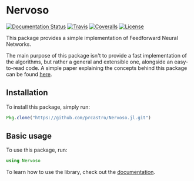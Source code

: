 # Nervoso

[![Documentation Status](https://img.shields.io/badge/docs-latest-brightgreen.svg?style=flat-square)](http://neuralnetslitejl.readthedocs.org/en/latest)
[![Travis](https://img.shields.io/travis/prcastro/Nervoso.jl.svg?style=flat-square)](https://travis-ci.org/prcastro/Nervoso.jl)
[![Coveralls](https://img.shields.io/coveralls/prcastro/Nervoso.jl.svg?style=flat-square)](https://coveralls.io/github/prcastro/Nervoso.jl?branch=master)
[![License](http://img.shields.io/badge/license-MIT-blue.svg?style=flat-square)](LICENSE.md)

This package provides a simple implementation of Feedforward Neural Networks.

The main purpose of this package isn't to provide a fast implementation of the algorithms, but rather a general and extensible one, alongside an easy-to-read code. A simple paper explaining the concepts behind this package can be found [here](https://www.dropbox.com/s/yxlyowikizkdrut/NeuralNets_jl_Explanation.pdf?dl=0).

## Installation

To install this package, simply run:

```julia
Pkg.clone("https://github.com/prcastro/Nervoso.jl.git")
```

## Basic usage

To use this package, run:

```julia
using Nervoso
```

To learn how to use the library, check out the [documentation](http://neuralnetslitejl.readthedocs.org/en/latest).
